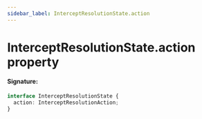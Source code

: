```yaml
---
sidebar_label: InterceptResolutionState.action
---
```


# InterceptResolutionState.action property

#### Signature:

```typescript
interface InterceptResolutionState {
  action: InterceptResolutionAction;
}
```

